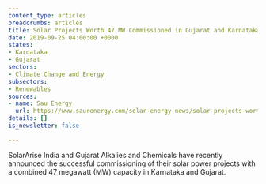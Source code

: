 ```yaml
---
content_type: articles
breadcrumbs: articles
title: Solar Projects Worth 47 MW Commissioned in Gujarat and Karnataka
date: 2019-09-25 04:00:00 +0000
states:
- Karnataka
- Gujarat
sectors:
- Climate Change and Energy
subsectors:
- Renewables
sources:
- name: Sau Energy
  url: https://www.saurenergy.com/solar-energy-news/solar-projects-worth-47-mw-commissioned-in-gujarat-and-karnataka
details: []
is_newsletter: false

---
```

SolarArise India and Gujarat Alkalies and Chemicals have recently announced the successful commissioning of their solar power projects with a combined 47 megawatt (MW) capacity in Karnataka and Gujarat.
